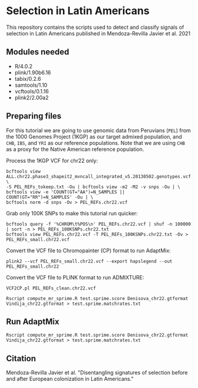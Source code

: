 # Selection in Latin Americans
This repository contains the scripts used to detect and classify signals of selection in Latin Americans published in Mendoza-Revilla Javier et al. 2021

## Modules needed
* R/4.0.2
* plink/1.90b6.16
* tabix/0.2.6
* samtools/1.10
* vcftools/0.1.16
* plink2/2.00a2

## Preparing files

For this tutorial we are going to use genomic data from Peruvians (`PEL`) from the 1000 Genomes Project (1KGP) as our target admixed population, and `CHB`, `IBS`, and `YRI` as our reference populations. Note that we are using `CHB` as a proxy for the Native American reference population.

Process the 1KGP VCF for chr22 only:

```
bcftools view ALL.chr22.phase3_shapeit2_mvncall_integrated_v5.20130502.genotypes.vcf.gz \
-S PEL_REFs_tokeep.txt -Ou | bcftools view -m2 -M2 -v snps -Ou | \
bcftools view -e 'COUNT(GT="AA")=N_SAMPLES || COUNT(GT="RR")=N_SAMPLES' -Ou | \
bcftools norm -d snps -Ov > PEL_REFs.chr22.vcf
```

Grab only 100K SNPs to make this tutorial run quicker:

```
bcftools query -f '%CHROM\t%POS\n' PEL_REFs.chr22.vcf | shuf -n 100000 | sort -n > PEL_REFs_100KSNPs.chr22.txt
bcftools view PEL_REFs.chr22.vcf -T PEL_REFs_100KSNPs.chr22.txt -Ov > PEL_REFs_small.chr22.vcf
```

Convert the VCF file to Chromopainter (CP) format to run AdaptMix:

```
plink2 --vcf PEL_REFs_small.chr22.vcf --export hapslegend --out PEL_REFs_small.chr22
```

Convert the VCF file to PLINK format to run ADMIXTURE:

```
VCF2CP.pl PEL_REFs_clean.chr22.vcf
```

```
Rscript compute_mr_sprime.R test.sprime.score Denisova_chr22.gtformat Vindija_chr22.gtformat > test.sprime.matchrates.txt
```
## Run AdaptMix

```
Rscript compute_mr_sprime.R test.sprime.score Denisova_chr22.gtformat Vindija_chr22.gtformat > test.sprime.matchrates.txt
```

## Citation
Mendoza-Revilla Javier et al. "Disentangling signatures of selection before and after European colonization in Latin Americans." 

